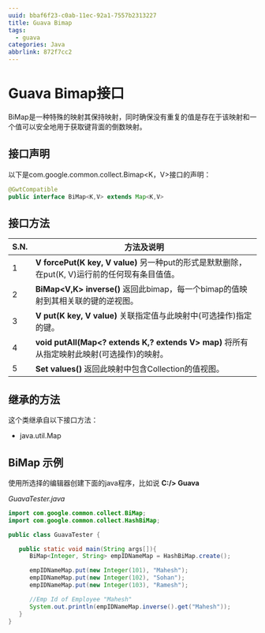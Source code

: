 ```yaml
---
uuid: bbaf6f23-c0ab-11ec-92a1-7557b2313227
title: Guava Bimap
tags:
  - guava
categories: Java
abbrlink: 872f7cc2
---
```


# Guava Bimap接口

BiMap是一种特殊的映射其保持映射，同时确保没有重复的值是存在于该映射和一个值可以安全地用于获取键背面的倒数映射。

## 接口声明

以下是com.google.common.collect.Bimap<K，V>接口的声明：

```java
@GwtCompatible
public interface BiMap<K,V> extends Map<K,V>
```

## 接口方法

| S.N. | 方法及说明                                                   |
| ---- | ------------------------------------------------------------ |
| 1    | **V forcePut(K key, V value)**  另一种put的形式是默默删除，在put(K, V)运行前的任何现有条目值值。 |
| 2    | **BiMap<V,K> inverse()**  返回此bimap，每一个bimap的值映射到其相关联的键的逆视图。 |
| 3    | **V put(K key, V value)**  关联指定值与此映射中(可选操作)指定的键。 |
| 4    | **void putAll(Map<? extends K,? extends V> map)**  将所有从指定映射此映射(可选操作)的映射。 |
| 5    | **Set<V> values()**  返回此映射中包含Collection的值视图。    |

## 继承的方法

这个类继承自以下接口方法：

- java.util.Map

## BiMap 示例

使用所选择的编辑器创建下面的java程序，比如说 **C:/> Guava**

*GuavaTester.java*

```java
import com.google.common.collect.BiMap;
import com.google.common.collect.HashBiMap;

public class GuavaTester {

   public static void main(String args[]){
      BiMap<Integer, String> empIDNameMap = HashBiMap.create();

      empIDNameMap.put(new Integer(101), "Mahesh");
      empIDNameMap.put(new Integer(102), "Sohan");
      empIDNameMap.put(new Integer(103), "Ramesh");

      //Emp Id of Employee "Mahesh"
      System.out.println(empIDNameMap.inverse().get("Mahesh"));
   }	
}
```
